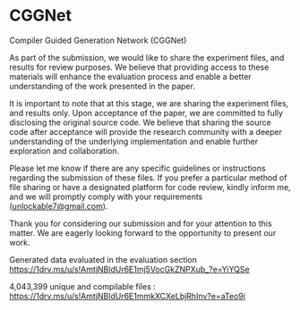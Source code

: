 # CGGNet
Compiler Guided Generation Network (CGGNet)

As part of the submission, we would like to share the experiment files, and results for review purposes. 
We believe that providing access to these materials will enhance the evaluation process and enable a better understanding of the work presented in the paper.


It is important to note that at this stage, we are sharing the experiment files, and results only. Upon acceptance of the paper, we are committed to fully disclosing the original source code. 
We believe that sharing the source code after acceptance will provide the research community with a deeper understanding of the underlying implementation and enable further exploration and collaboration.

Please let me know if there are any specific guidelines or instructions regarding the submission of these files.
If you prefer a particular method of file sharing or have a designated platform for code review, kindly inform me, and we will promptly comply with your requirements (unlockable7@gmail.com).

Thank you for considering our submission and for your attention to this matter. We are eagerly looking forward to the opportunity to present our work.

Generated data evaluated in the evaluation section
https://1drv.ms/u/s!AmtjNBldUr6E1mj5VocGkZNPXub_?e=YiYQSe

4,043,399 unique and compilable files :
https://1drv.ms/u/s!AmtjNBldUr6E1mmkXCXeLbjRhInv?e=aTeo9i
